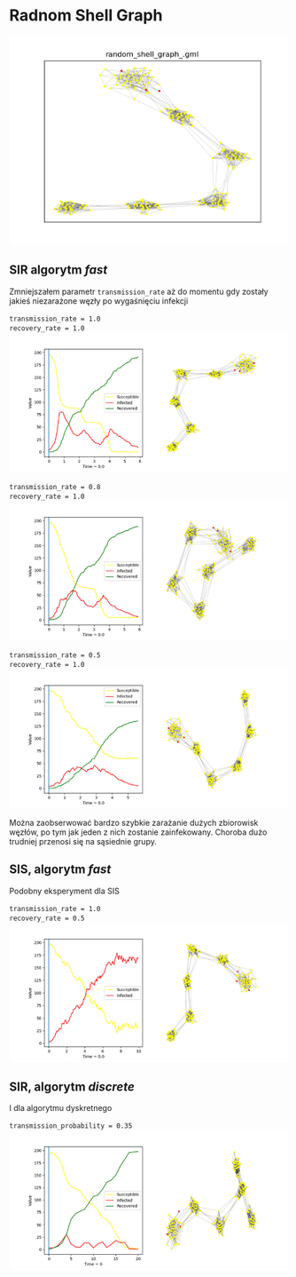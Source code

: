# Radnom Shell Graph
![random_shell_graph_](random_shell_graph_.png)

## SIR algorytm _fast_

Zmniejszałem parametr `transmission_rate` aż do momentu gdy zostały jakieś niezarażone węzły po wygaśnięciu infekcji

`transmission_rate = 1.0`  
`recovery_rate = 1.0`  
![sir_fast_1-0_1-0](sir_fast_1-0_1-0.gif)

`transmission_rate = 0.8`  
`recovery_rate = 1.0`  
![sir_fast_0-8_1-0](sir_fast_0-8_1-0.gif)

`transmission_rate = 0.5`  
`recovery_rate = 1.0`  
![sir_fast_0-5_1-0](sir_fast_0-5_1-0.gif)

Można zaobserwować bardzo szybkie zarażanie dużych zbiorowisk węzłów, po tym jak jeden z nich zostanie zainfekowany. 
Choroba dużo trudniej przenosi się na sąsiednie grupy.

## SIS, algorytm _fast_

Podobny eksperyment dla SIS

`transmission_rate = 1.0`  
`recovery_rate = 0.5`  
![sis_fast_0-5_1-0](sis_fast_0-5_1-0.gif)

## SIR, algorytm _discrete_

I dla algorytmu dyskretnego

`transmission_probability = 0.35`  
![sir_discrete_0-35](sir_discrete_0-35.gif)